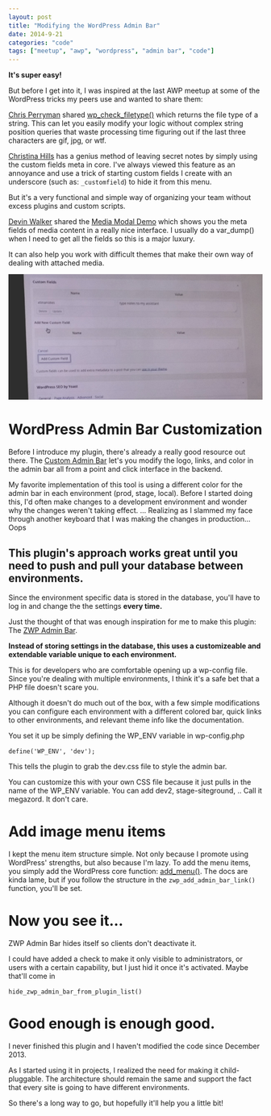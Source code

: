 ```yaml
---
layout: post
title: "Modifying the WordPress Admin Bar"
date: 2014-9-21
categories: "code"
tags: ["meetup", "awp", "wordpress", "admin bar", "code"]
---
```


**It's super easy!**

But before I get into it, I was inspired at the last AWP meetup at some of the WordPress tricks my peers use and wanted to share them:

[Chris Perryman](http://revelationconcept.com/) shared [wp_check_filetype()](http://codex.wordpress.org/Function_Reference/wp_check_filetype) which returns the file type of a string. This can let you easily modify your logic without complex string position queries that waste processing time figuring out if the last three characters are gif, jpg, or wtf.

[Christina Hills](http://www.christinahills.com/) has a genius method of leaving secret notes by simply using the custom fields meta in core. I've always viewed this feature as an annoyance and use a trick of starting custom fields I create with an underscore (such as: `_customfield`) to hide it from this menu.

But it's a very functional and simple way of organizing your team without excess plugins and custom scripts.


[Devin Walker](http://wordimpress.com/) shared the [Media Modal Demo](https://github.com/ocean90/media-modal-demo) which shows you the meta fields of media content in a really nice interface. I usually do a var_dump() when I need to get all the fields so this is a major luxury.

It can also help you work with difficult themes that make their own way of dealing with attached media.

<div style="text-align:center">
  <img src="/assets/awp-custom-notes-trick.jpg" alt="Adding custom meta data to posts through the WP post editor">
</div>

# WordPress Admin Bar Customization

Before I introduce my plugin, there's already a really good resource out there. The [Custom Admin Bar](http://wordpress.org/plugins/custom-admin-bar/) let's you modify the logo, links, and color in the admin bar all from a point and click interface in the backend.

My favorite implementation of this tool is using a different color for the admin bar in each environment (prod, stage, local). Before I started doing this, I'd often make changes to a development environment and wonder why the changes weren't taking effect. ... Realizing as I slammed my face through another keyboard that I was making the changes in production... Oops

## This plugin's approach works great until you need to push and pull your database between environments.

Since the environment specific data is stored in the database, you'll have to log in and change the the settings **every time.**

Just the thought of that was enough inspiration for me to make this plugin: The [ZWP Admin Bar](https://github.com/azanebrain/zwp-admin-bar).

**Instead of storing settings in the database, this uses a customizeable and extendable variable unique to each environment.**

This is for developers who are comfortable opening up a wp-config file. Since you're dealing with multiple environments, I think it's a safe bet that a PHP file doesn't scare you.

Although it doesn't do much out of the box, with a few simple modifications you can configure each environment with a different colored bar, quick links to other environments, and relevant theme info like the documentation.

You set it up be simply defining the WP_ENV variable in wp-config.php

```
define('WP_ENV', 'dev');
```

This tells the plugin to grab the dev.css file to style the admin bar.

You can customize this with your own CSS file because it just pulls in the name of the WP_ENV variable. You can add dev2, stage-siteground, .. Call it megazord.  It don't care.

# Add image menu items

I kept the menu item structure simple. Not only because I promote using WordPress' strengths, but also because I'm lazy. To add the menu items, you simply add the WordPress core function: [add_menu()](http://codex.wordpress.org/Class_Reference/WP_Admin_Bar/add_menu). The docs are kinda lame, but if you follow the structure in the `zwp_add_admin_bar_link()` function, you'll be set.

# Now you see it...

ZWP Admin Bar hides itself so clients don't deactivate it.

I could have added a check to make it only visible to administrators, or users with a certain capability, but I just hid it once it's activated. Maybe that'll come in

```
hide_zwp_admin_bar_from_plugin_list()
```

# Good enough is enough good.

I never finished this plugin and I haven't modified the code since December 2013.

As I started using it in projects, I realized the need for making it child-pluggable. The  architecture should remain the same and support the fact that every site is going to have different environments.

So there's a long way to go, but hopefully it'll help you a little bit!
